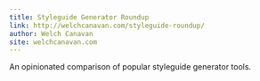 ```yaml
---
title: Styleguide Generator Roundup
link: http://welchcanavan.com/styleguide-roundup/
author: Welch Canavan
site: welchcanavan.com
---
```


An opinionated comparison of popular styleguide generator tools.
